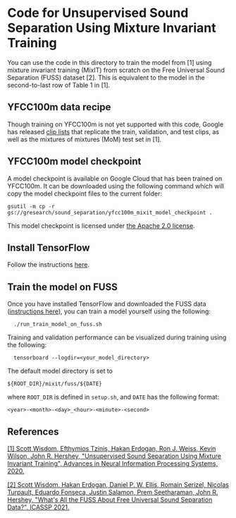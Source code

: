 # Code for Unsupervised Sound Separation Using Mixture Invariant Training

You can use the code in this directory to train the model from [1] using mixture invariant training (MixIT) from scratch on the Free Universal Sound Separation
(FUSS) dataset [2]. This is equivalent to the model in the second-to-last row of Table 1 in [1].

## YFCC100m data recipe

Though training on YFCC100m is not yet supported with this code, Google has released <a href="https://github.com/google-research/sound-separation/blob/master/datasets/yfcc100m/README.md">clip lists</a> that replicate the train, validation, and test clips, as well as the mixtures of mixtures (MoM) test set in [1].

## YFCC100m model checkpoint

A model checkpoint is available on Google Cloud that has been trained on YFCC100m. It can be downloaded using the following command which will copy the model checkpoint files to the current folder:

```
gsutil -m cp -r gs://gresearch/sound_separation/yfcc100m_mixit_model_checkpoint .
```

This model checkpoint is licensed under <a href="https://www.apache.org/licenses/LICENSE-2.0.txt">the Apache 2.0 license</a>.


## Install TensorFlow
Follow the instructions
<a href="https://www.tensorflow.org/install">here</a>.


## Train the model on FUSS

Once you have installed TensorFlow and downloaded the FUSS data (<a href="https://github.com/google-research/sound-separation/blob/master/datasets/fuss/README.md">instructions here</a>), you can train a model yourself using the following:

```
  ./run_train_model_on_fuss.sh
```

Training and validation performance can be visualized during training using the
following:

```
  tensorboard --logdir=<your_model_directory>
```

The default model directory is set to

```
${ROOT_DIR}/mixit/fuss/${DATE}
```

where ```ROOT_DIR``` is defined in ```setup.sh```, and ```DATE``` has the
following format:

```
<year>-<month>-<day>_<hour>-<minute>-<second>
```

## References

<a href="https://arxiv.org/pdf/2006.12701.pdf">[1] Scott Wisdom, Efthymios Tzinis, Hakan Erdogan, Ron J. Weiss, Kevin Wilson, John R. Hershey, "Unsupervised Sound Separation Using Mixture Invariant Training", Advances in Neural Information Processing Systems, 2020.</a>

<a href="https://arxiv.org/pdf/2011.00803.pdf">[2] Scott Wisdom, Hakan Erdogan, Daniel P. W. Ellis, Romain Serizel, Nicolas Turpault, Eduardo Fonseca, Justin Salamon, Prem Seetharaman, John R. Hershey, "What's All the FUSS About Free Universal Sound Separation Data?", ICASSP 2021.</a>